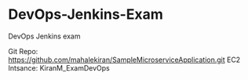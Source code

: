 # DevOps-Jenkins-Exam
DevOps Jenkins exam

Git Repo: https://github.com/mahalekiran/SampleMicroserviceApplication.git
EC2 Intsance: KiranM_ExamDevOps
